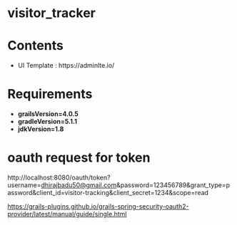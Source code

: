 # visitor_tracker



# Contents
<ul>
<li>UI Template : https://adminlte.io/</li>
</ul>

# Requirements
<ul>
<li><b>grailsVersion=4.0.5</b></li>
<li><b>gradleVersion=5.1.1</b></li>
<li><b>jdkVersion=1.8</b></li>
</ul>

# oauth request for token
http://localhost:8080/oauth/token?username=dhirajbadu50@gmail.com&password=123456789&grant_type=password&client_id=visitor-tracking&client_secret=1234&scope=read


https://grails-plugins.github.io/grails-spring-security-oauth2-provider/latest/manual/guide/single.html